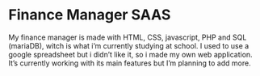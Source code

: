 # Finance Manager SAAS
My finance manager is made with HTML, CSS, javascript, PHP and SQL (mariaDB), witch is what i’m currently studying at school. I used to use a google spreadsheet but i didn’t like it, so i made my own web application.
It’s currently working with its main features but I’m planning to add more.
